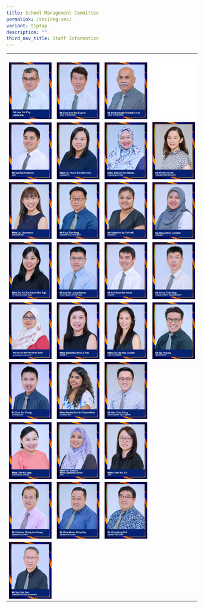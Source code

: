 ```yaml
---
title: School Management Committee
permalink: /sec1reg-smc/
variant: tiptap
description: ""
third_nav_title: Staff Information
---
```

<table><tbody><tr><th rowspan="1" colspan="1"><p></p></th><th rowspan="1" colspan="1"><p></p></th><th rowspan="1" colspan="1"><p></p></th><th rowspan="1" colspan="1"><p></p></th></tr><tr><td rowspan="1" colspan="1"><div class="isomer-image-wrapper"><img style="width: 100%" height="auto" width="100%" alt="" src="/images/2MRLAM.jpg"></div></td><td rowspan="1" colspan="1"><div class="isomer-image-wrapper"><img style="width: 100%" height="auto" width="100%" alt="" src="/images/mr%20chan%20yew%20ren%20eugene.jpg"></div></td><td rowspan="1" colspan="1"><div class="isomer-image-wrapper"><img style="width: 100%" height="auto" width="100%" alt="" src="/images/mr%20sheik%20alaudin%20b%20mohd%20ismail.jpg"></div></td><td rowspan="1" colspan="1"><div class="isomer-image-wrapper"><img style="width: 100%" height="auto" width="100%" alt="" src="/images/blankblank.jpg"></div></td></tr><tr><td rowspan="1" colspan="1"><div class="isomer-image-wrapper"><img style="width: 100%" height="auto" width="100%" alt="" src="/images/10%20mr%20tan%20han%20yu%20melvin.jpg"></div></td><td rowspan="1" colspan="1"><div class="isomer-image-wrapper"><img style="width: 100%" height="auto" width="100%" alt="" src="/images/09%20mdm%20tan%20chuen%20wei%20(mrs%20goh).jpg"></div></td><td rowspan="1" colspan="1"><div class="isomer-image-wrapper"><img style="width: 100%" height="auto" width="100%" alt="" src="/images/04%20mdm%20julianah%20bte%20othman.jpg"></div></td><td rowspan="1" colspan="1"><div class="isomer-image-wrapper"><img style="width: 100%" height="auto" width="100%" alt="" src="/images/ms%20florence%20kuek.jpg"></div></td></tr><tr><td rowspan="1" colspan="1"><div class="isomer-image-wrapper"><img style="width: 100%" height="auto" width="100%" alt="" src="/images/05%20mdm%20lau%20charmaine.jpg"></div></td><td rowspan="1" colspan="1"><div class="isomer-image-wrapper"><img style="width: 100%" height="auto" width="100%" alt="" src="/images/07%20mr%20phua%20tian%20peng.jpg"></div></td><td rowspan="1" colspan="1"><div class="isomer-image-wrapper"><img style="width: 100%" height="auto" width="100%" alt="" src="/images/08%20ms%20subashini%20ap%20varlivell08.jpg"></div></td><td rowspan="1" colspan="1"><div class="isomer-image-wrapper"><img style="width: 100%" height="auto" width="100%" alt="" src="/images/02%20ms%20diyana%20binti%20jumahat.jpg"></div></td></tr><tr><td rowspan="1" colspan="1"><div class="isomer-image-wrapper"><img style="width: 100%" height="auto" width="100%" alt="" src="/images/11%20mdm%20tay%20kai%20yun%20karen%20(mrs%20yap).jpg"></div></td><td rowspan="1" colspan="1"><div class="isomer-image-wrapper"><img style="width: 100%" height="auto" width="100%" alt="" src="/images/06%20mr%20lee%20yee%20leong%20keynes.jpg"></div></td><td rowspan="1" colspan="1"><div class="isomer-image-wrapper"><img style="width: 100%" height="auto" width="100%" alt="" src="/images/03%20mr%20goh%20huan%20bok%20kelvin.jpg"></div></td><td rowspan="1" colspan="1"><div class="isomer-image-wrapper"><img style="width: 100%" height="auto" width="100%" alt="" src="/images/01%20mr%20chong%20teck%20seng.jpg"></div></td></tr><tr><td rowspan="1" colspan="1"><div class="isomer-image-wrapper"><img style="width: 100%" height="auto" width="100%" alt="" src="/images/amizah%20sh%20ml.jpg"></div></td><td rowspan="1" colspan="1"><div class="isomer-image-wrapper"><img style="width: 100%" height="auto" width="100%" alt="" src="/images/21%20mdm%20samantha%20woo%20lai%20yee.jpg"></div></td><td rowspan="1" colspan="1"><div class="isomer-image-wrapper"><img style="width: 100%" height="auto" width="100%" alt="" src="/images/17%20mdm%20goh%20jia%20ying%20jocelyn.jpg"></div></td><td rowspan="1" colspan="1"><div class="isomer-image-wrapper"><img style="width: 100%" height="auto" width="100%" alt="" src="/images/22%20mr%20tay%20peiyong.jpg"></div></td></tr><tr><td rowspan="1" colspan="1"><div class="isomer-image-wrapper"><img style="width: 100%" height="auto" width="100%" alt="" src="/images/16%20dr%20choe%20kee%20cheng.jpg"></div></td><td rowspan="1" colspan="1"><div class="isomer-image-wrapper"><img style="width: 100%" height="auto" width="100%" alt="" src="/images/20%20mdm%20renuka%20devi%20do%20ragunathan.jpg"></div></td><td rowspan="1" colspan="1"><div class="isomer-image-wrapper"><img style="width: 100%" height="auto" width="100%" alt="" src="/images/18%20mr%20liew%20chiat%20siang.jpg"></div></td><td rowspan="1" colspan="1"><p></p></td></tr><tr><td rowspan="1" colspan="1"><div class="isomer-image-wrapper"><img style="width: 100%" height="auto" width="100%" alt="" src="/images/15%20mdm%20chin%20hui%20jing.jpg"></div></td><td rowspan="1" colspan="1"><div class="isomer-image-wrapper"><img style="width: 100%" height="auto" width="100%" alt="" src="/images/19%20mdm%20nur%20amalina%20binte%20mohamed%20salleh.jpg"></div></td><td rowspan="1" colspan="1"><div class="isomer-image-wrapper"><img style="width: 100%" height="auto" width="100%" alt="" src="/images/14%20mdm%20chew%20wei%20xin.jpg"></div></td><td rowspan="1" colspan="1"><p></p></td></tr><tr><td rowspan="1" colspan="1"><div class="isomer-image-wrapper"><img style="width: 100%" height="auto" width="100%" alt="" src="/images/coleman%20chong.jpg"></div></td><td rowspan="1" colspan="1"><div class="isomer-image-wrapper"><img style="width: 100%" height="auto" width="100%" alt="" src="/images/ray%20chua.jpg"></div></td><td rowspan="1" colspan="1"><div class="isomer-image-wrapper"><img style="width: 100%" height="auto" width="100%" alt="" src="/images/hong%20tatt.jpg"></div></td><td rowspan="1" colspan="1"><p></p></td></tr><tr><td rowspan="1" colspan="1"><div class="isomer-image-wrapper"><img style="width: 100%" height="auto" width="100%" alt="" src="/images/mr%20tay%20chek%20foo.jpg"></div></td><td rowspan="1" colspan="1"><p></p></td><td rowspan="1" colspan="1"><p></p></td><td rowspan="1" colspan="1"><p></p></td></tr></tbody></table><p></p>